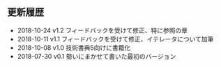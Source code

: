 ## 更新履歴

- 2018-10-24 v1.2 フィードバックを受けて修正、特に参照の章
- 2018-10-11 v1.1 フィードバックを受けて修正、イテレータについて加筆
- 2018-10-08 v1.0 技術書典5向けに書籍化
- 2018-07-30 v0.1 勢いにまかせて書いた最初のバージョン
